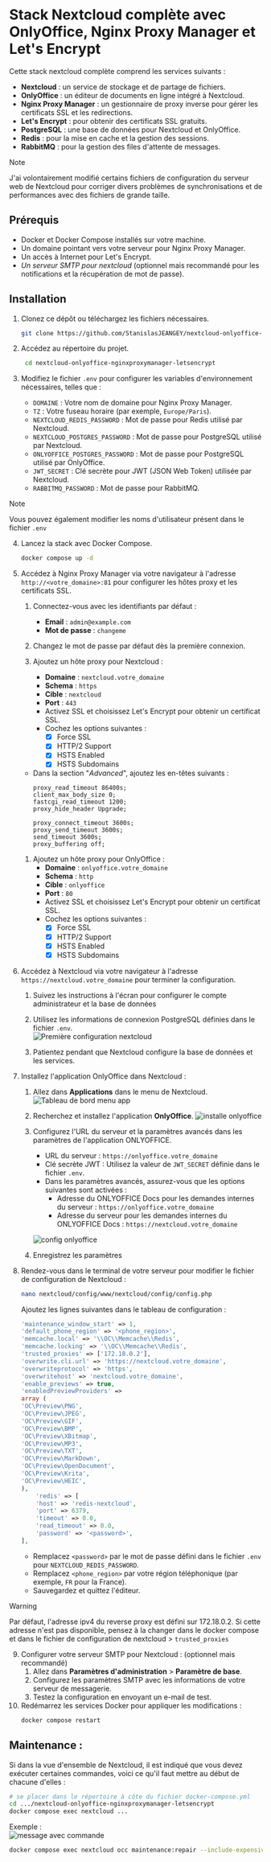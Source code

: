 # Stack Nextcloud complète avec OnlyOffice, Nginx Proxy Manager et Let's Encrypt

Cette stack nextcloud complète comprend les services suivants :
- **Nextcloud** : un service de stockage et de partage de fichiers.
- **OnlyOffice** : un éditeur de documents en ligne intégré à Nextcloud.
- **Nginx Proxy Manager** : un gestionnaire de proxy inverse pour gérer les certificats SSL et les redirections.
- **Let's Encrypt** : pour obtenir des certificats SSL gratuits.
- **PostgreSQL** : une base de données pour Nextcloud et OnlyOffice.
- **Redis** : pour la mise en cache et la gestion des sessions.
- **RabbitMQ** : pour la gestion des files d'attente de messages.

>[!NOTE]
>J'ai volontairement modifié certains fichiers de configuration du serveur web de Nextcloud pour corriger divers problèmes de synchronisations et de performances avec des fichiers de grande taille.

## Prérequis

- Docker et Docker Compose installés sur votre machine.
- Un domaine pointant vers votre serveur pour Nginx Proxy Manager.
- Un accès à Internet pour Let's Encrypt.
- *Un serveur SMTP pour nextcloud* (optionnel mais recommandé pour les notifications et la récupération de mot de passe).

## Installation
1. Clonez ce dépôt ou téléchargez les fichiers nécessaires.
   ```bash
   git clone https://github.com/StanislasJEANGEY/nextcloud-onlyoffice-nginxproxymanager-letsencrypt.git
   ```

2. Accédez au répertoire du projet.
   ```bash
    cd nextcloud-onlyoffice-nginxproxymanager-letsencrypt
    ```

3. Modifiez le fichier `.env` pour configurer les variables d'environnement nécessaires, telles que :
   - `DOMAINE` : Votre nom de domaine pour Nginx Proxy Manager.
   - `TZ` : Votre fuseau horaire (par exemple, `Europe/Paris`).
   - `NEXTCLOUD_REDIS_PASSWORD` : Mot de passe pour Redis utilisé par Nextcloud.
   - `NEXTCLOUD_POSTGRES_PASSWORD` : Mot de passe pour PostgreSQL utilisé par Nextcloud.
   - `ONLYOFFICE_POSTGRES_PASSWORD` : Mot de passe pour PostgreSQL utilisé par OnlyOffice.
   - `JWT_SECRET` : Clé secrète pour JWT (JSON Web Token) utilisée par Nextcloud.
   - `RABBITMQ_PASSWORD` : Mot de passe pour RabbitMQ.

>[!NOTE]
>Vous pouvez également modifier les noms d'utilisateur présent dans le fichier `.env`

4. Lancez la stack avec Docker Compose.
   ```bash
   docker compose up -d
   ```

5. Accédez à Nginx Proxy Manager via votre navigateur à l'adresse `http://<votre_domaine>:81` pour configurer les hôtes proxy et les certificats SSL.
   1. Connectez-vous avec les identifiants par défaut :
      - **Email** : `admin@example.com`
      - **Mot de passe** : `changeme`
  
   2. Changez le mot de passe par défaut dès la première connexion.
   
   3. Ajoutez un hôte proxy pour Nextcloud :
      - **Domaine** : `nextcloud.votre_domaine`
      - **Schema** : `https`
      - **Cible** : `nextcloud`
      - **Port** : `443`
      - Activez SSL et choisissez Let's Encrypt pour obtenir un certificat SSL.
      - Cochez les options suivantes :
        - [x] Force SSL
        - [x] HTTP/2 Support
        - [x] HSTS Enabled
        - [x] HSTS Subdomains
    - Dans la section "*Advanced*", ajoutez les en-têtes suivants :
        ```
        proxy_read_timeout 86400s;
        client_max_body_size 0;
        fastcgi_read_timeout 1200;
        proxy_hide_header Upgrade;

        proxy_connect_timeout 3600s;
        proxy_send_timeout 3600s;
        send_timeout 3600s;
        proxy_buffering off;
        ```

    1. Ajoutez un hôte proxy pour OnlyOffice :
        - **Domaine** : `onlyoffice.votre_domaine`
        - **Schema** : `http`
        - **Cible** : `onlyoffice`
        - **Port** : `80`
        - Activez SSL et choisissez Let's Encrypt pour obtenir un certificat SSL.
        - Cochez les options suivantes :
          - [x] Force SSL
          - [x] HTTP/2 Support
          - [x] HSTS Enabled
          - [x] HSTS Subdomains
          
6. Accédez à Nextcloud via votre navigateur à l'adresse `https://nextcloud.votre_domaine` pour terminer la configuration.
   1. Suivez les instructions à l'écran pour configurer le compte administrateur et la base de données
   
   2. Utilisez les informations de connexion PostgreSQL définies dans le fichier `.env`.   
   ![Première configuration nextcloud](./pictures/first_config.png)

   3. Patientez pendant que Nextcloud configure la base de données et les services.

7. Installez l'application OnlyOffice dans Nextcloud :
   1. Allez dans **Applications** dans le menu de Nextcloud.
   ![Tableau de bord menu app](./pictures/main_board_menu_app.png)

   2. Recherchez et installez l'application **OnlyOffice**.
   ![installe onlyoffice](./pictures/install_onlyoffice.png)

   3. Configurez l'URL du serveur et la paramètres avancés dans les paramètres de l'application ONLYOFFICE.
        - URL du serveur : `https://onlyoffice.votre_domaine`
        - Clé secrète JWT : Utilisez la valeur de `JWT_SECRET` définie dans le fichier `.env`.
        - Dans les paramètres avancés, assurez-vous que les options suivantes sont activées :
          - Adresse du ONLYOFFICE Docs pour les demandes internes du serveur : `https://onlyoffice.votre_domaine`
          - Adresse du serveur pour les demandes internes du ONLYOFFICE Docs : `https://nextcloud.votre_domaine`
    
        ![config onlyoffice](./pictures/config_onlyoffice.png)

    4. Enregistrez les paramètres
   
8.  Rendez-vous dans le terminal de votre serveur pour modifier le fichier de configuration de Nextcloud :
    ```bash
    nano nextcloud/config/www/nextcloud/config/config.php
    ```
    Ajoutez les lignes suivantes dans le tableau de configuration :
    ```php
    'maintenance_window_start' => 1,
    'default_phone_region' => '<phone_region>',
    'memcache.local' => '\\OC\\Memcache\\Redis',
    'memcache.locking' => '\\OC\\Memcache\\Redis',
    'trusted_proxies' => ['172.18.0.2'],
    'overwrite.cli.url' => 'https://nextcloud.votre_domaine',
    'overwriteprotocol' => 'https',
    'overwritehost' => 'nextcloud.votre_domaine',
    'enable_previews' => true,
    'enabledPreviewProviders' =>
    array (
    'OC\Preview\PNG',
    'OC\Preview\JPEG',
    'OC\Preview\GIF',
    'OC\Preview\BMP',
    'OC\Preview\XBitmap',
    'OC\Preview\MP3',
    'OC\Preview\TXT',
    'OC\Preview\MarkDown',
    'OC\Preview\OpenDocument',
    'OC\Preview\Krita',
    'OC\Preview\HEIC',
    ),
        'redis' => [
        'host' => 'redis-nextcloud',
        'port' => 6379,
        'timeout' => 0.0,
        'read_timeout' => 0.0,
        'password' => '<password>',
    ],
    ``` 
    - Remplacez `<password>` par le mot de passe défini dans le fichier `.env` pour `NEXTCLOUD_REDIS_PASSWORD`.
    - Remplacez `<phone_region>` par votre région téléphonique (par exemple, `FR` pour la France).
    - Sauvegardez et quittez l'éditeur.
   >[!WARNING]
   >Par défaut, l'adresse ipv4 du reverse proxy est défini sur 172.18.0.2.
   >Si cette adresse n'est pas disponible, pensez à la changer dans le docker compose et dans le fichier de configuration de nextcloud > `trusted_proxies`
   
9. Configurer votre serveur SMTP pour Nextcloud : (optionnel mais recommandé)  
    1. Allez dans **Paramètres d'administration** > **Paramètre de base**.  
    2. Configurez les paramètres SMTP avec les informations de votre serveur de messagerie.  
    3. Testez la configuration en envoyant un e-mail de test.  
10. Redémarrez les services Docker pour appliquer les modifications :
    ```bash
    docker compose restart
    ```

## Maintenance :

Si dans la vue d'ensemble de Nextcloud, il est indiqué que vous devez exécuter certaines commandes, voici ce qu'il faut mettre au début de chacune d'elles :
```bash
# se placer dans le répertoire à côte du fichier docker-compose.yml
cd .../nextcloud-onlyoffice-nginxproxymanager-letsencrypt
docker compose exec nextcloud ...
``` 
Exemple :  
![message avec commande](./pictures/example_cmd.png)

```bash
docker compose exec nextcloud occ maintenance:repair --include-expensive
```
